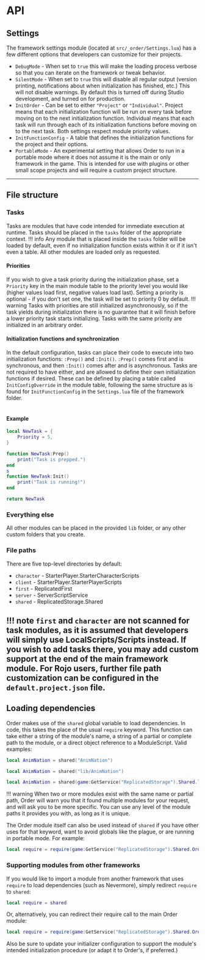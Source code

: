 # API

## Settings
The framework settings module (located at `src/_order/Settings.lua`) has a few different options that developers can customize for their projects.

- `DebugMode` - When set to `true` this will make the loading process verbose so that you can iterate on the framework or tweak behavior.
- `SilentMode` - When set to `true` this will disable all regular output (version printing, notifications about when initialization has finished, etc.) This will not disable warnings. By default this is turned off during Studio development, and turned on for production.
- `InitOrder` - Can be set to either `"Project"` or `"Individual"`. Project means that each initialization function will be run on every task before moving on to the next initialization function. Individual means that each task will run through each of its initialization functions before moving on to the next task. Both settings respect module priority values.
- `InitFunctionConfig` - A table that defines the initialization functions for the project and their options.
- `PortableMode` - An experimental setting that allows Order to run in a portable mode where it does not assume it is the main or only framework in the game. This is intended for use with plugins or other small scope projects and will require a custom project structure.
---
## File structure

### Tasks
Tasks are modules that have code intended for immediate execution at runtime. Tasks should be placed in the `tasks` folder of the appropriate context.
!!! info
    Any module that is placed inside the `tasks` folder will be loaded by default, even if no initialization function exists within it or if it isn't even a table. All other modules are loaded only as requested.
<br>
#### Priorities
If you wish to give a task priority during the initialization phase, set a `Priority` key in the main module table to the priority level you would like (higher values load first, negative values load last). Setting a priority is optional - if you don't set one, the task will be set to priority 0 by default.
!!! warning
    Tasks with priorities are still initialized asynchronously, so if the task yields during initialization there is no guarantee that it will finish before a lower priority task starts initializing. Tasks with the same priority are initialized in an arbitrary order.
<br>
#### Initialization functions and synchronization
In the default configuration, tasks can place their code to execute into two initialization functions: `:Prep()` and `:Init()`. `:Prep()` comes first and is synchronous, and then `:Init()` comes after and is asynchronous. Tasks are not required to have either, and are allowed to define their own initialization functions if desired. These can be defined by placing a table called `InitConfigOverride` in the module table, following the same structure as is found for `InitFunctionConfig` in the `Settings.lua` file of the framework folder.
<br>
<br>

#### Example
```lua
local NewTask = {
    Priority = 5,
}

function NewTask:Prep()
    print("Task is prepped.")
end
s
function NewTask:Init()
	print("Task is running!")
end

return NewTask
```

### Everything else
All other modules can be placed in the provided `lib` folder, or any other custom folders that you create.

### File paths
There are five top-level directories by default:

- `character` - StarterPlayer.StarterCharacterScripts
- `client` - StarterPlayer.StarterPlayerScripts
- `first` - ReplicatedFirst
- `server` - ServerScriptService
- `shared` - ReplicatedStorage.Shared

!!! note
    `first` and `character` are not scanned for task modules, as it is assumed that developers will simply use LocalScripts/Scripts instead. If you wish to add tasks there, you may add custom support at the end of the main framework module. For Rojo users, further file path customization can be configured in the `default.project.json` file.
---
## Loading dependencies
Order makes use of the `shared` global variable to load dependencies. In code, this takes the place of the usual `require` keyword. This function can take either a string of the module's name, a string of a partial or complete path to the module, or a direct object reference to a ModuleScript.
Valid examples:
```lua
local AnimNation = shared("AnimNation")
```
```lua
local AnimNation = shared("lib/AnimNation")
```
```lua
local AnimNation = shared(game:GetService("ReplicatedStorage").Shared.lib.AnimNation)
```
!!! warning
    When two or more modules exist with the same name or partial path, Order will warn you that it found multiple modules for your request, and will ask you to be more specific. You can use any level of the module paths it provides you with, as long as it is unique.

The Order module itself can also be used instead of `shared` if you have other uses for that keyword, want to avoid globals like the plague, or are running in portable mode. For example:
```lua
local require = require(game:GetService("ReplicatedStorage").Shared.Order)
```

### Supporting modules from other frameworks
If you would like to import a module from another framework that uses `require` to load dependencies (such as Nevermore), simply redirect `require` to `shared`:
```lua
local require = shared
```
Or, alternatively, you can redirect their require call to the main Order module:
```lua
local require = require(game:GetService("ReplicatedStorage").Shared.Order)
```
Also be sure to update your initializer configuration to support the module's intended initialization procedure (or adapt it to Order's, if preferred.)